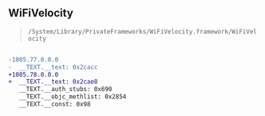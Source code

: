 ## WiFiVelocity

> `/System/Library/PrivateFrameworks/WiFiVelocity.framework/WiFiVelocity`

```diff

-1005.77.0.0.0
-  __TEXT.__text: 0x2cacc
+1005.78.0.0.0
+  __TEXT.__text: 0x2cae8
   __TEXT.__auth_stubs: 0x690
   __TEXT.__objc_methlist: 0x2854
   __TEXT.__const: 0x98

```
